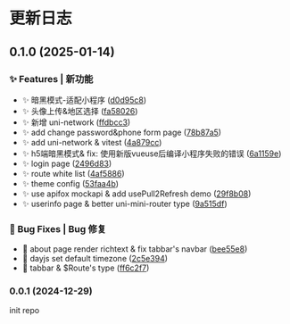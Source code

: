 # 更新日志

## 0.1.0 (2025-01-14)


### ✨ Features | 新功能

* ✨ 暗黑模式-适配小程序 ([d0d95c8](https://github.com/w4ng3/uniwx-preset/commit/d0d95c89ac4f7de509e91c77ff00b4724cb15036))
* ✨ 头像上传&地区选择 ([fa58026](https://github.com/w4ng3/uniwx-preset/commit/fa580263d51ddec059d7a2b147bc1244d7473b9f))
* ✨ 新增 uni-network ([ffdbcc3](https://github.com/w4ng3/uniwx-preset/commit/ffdbcc35bdba390068fda2193ae4187041f36838))
* ✨ add change password&phone form page ([78b87a5](https://github.com/w4ng3/uniwx-preset/commit/78b87a5c8024a238300ed6930b728583b30cf85c))
* ✨ add uni-network & vitest ([4a879cc](https://github.com/w4ng3/uniwx-preset/commit/4a879cc2af5b7140bdd095c6f789f720ee75f97c))
* ✨ h5端暗黑模式& fix: 使用新版vueuse后编译小程序失败的错误 ([6a1159e](https://github.com/w4ng3/uniwx-preset/commit/6a1159ee9ac4d470fb72ba05c3237a08a454e101))
* ✨ login page ([2496d83](https://github.com/w4ng3/uniwx-preset/commit/2496d8350845e123019c60b3243330ee0003e20b))
* ✨ route white list ([4af5886](https://github.com/w4ng3/uniwx-preset/commit/4af58866393df08b54d273e8cbb77cf5c247e8ea))
* ✨ theme config ([53faa4b](https://github.com/w4ng3/uniwx-preset/commit/53faa4b2d5deb1ff8d6b2529c038bafc9e9f9e94))
* ✨ use apifox mockapi & add usePull2Refresh demo ([29f8b08](https://github.com/w4ng3/uniwx-preset/commit/29f8b08940295365495fcef8ad8fb614fd4964b7))
* ✨ userinfo page & better uni-mini-router type ([9a515df](https://github.com/w4ng3/uniwx-preset/commit/9a515dffd2e0aaa4e1e6b00fb2b9ee12bc354ad3))


### 🐛 Bug Fixes | Bug 修复

* 🐛 about page render richtext & fix tabbar's navbar ([bee55e8](https://github.com/w4ng3/uniwx-preset/commit/bee55e8c4ee374615441d63e47810a5cf1affef3))
* 🐛 dayjs set default timezone ([2c5e394](https://github.com/w4ng3/uniwx-preset/commit/2c5e3946beb5a56af3c6b5318d62d4154c210c2a))
* 🐛 tabbar & $Route's type ([ff6c2f7](https://github.com/w4ng3/uniwx-preset/commit/ff6c2f7532a7ed301ed0b4f35dcaf975c4c91d5c))

### 0.0.1 (2024-12-29)

init repo
